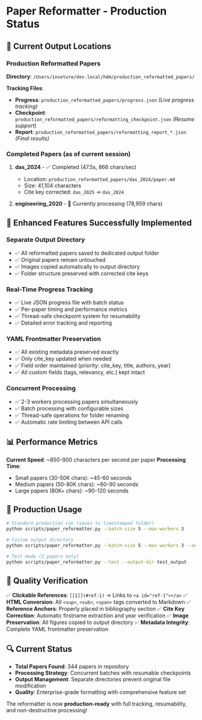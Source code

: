 # Paper Reformatter - Production Status

## 📁 **Current Output Locations**

### **Production Reformatted Papers**
**Directory**: `/Users/invoture/dev.local/hdm/production_reformatted_papers/`

**Tracking Files**:
- **Progress**: `production_reformatted_papers/progress.json` *(Live progress tracking)*
- **Checkpoint**: `production_reformatted_papers/reformatting_checkpoint.json` *(Resume support)*
- **Report**: `production_reformatted_papers/reformatting_report_*.json` *(Final results)*

### **Completed Papers** (as of current session)
1. **das_2024** - ✅ Completed (47.5s, 866 chars/sec)
   - Location: `production_reformatted_papers/das_2024/paper.md`
   - Size: 41,104 characters
   - Cite key corrected: `das_2025` → `das_2024`

2. **engineering_2020** - 🔄 Currently processing (78,959 chars)

## 🚀 **Enhanced Features Successfully Implemented**

### **Separate Output Directory**
- ✅ All reformatted papers saved to dedicated output folder
- ✅ Original papers remain untouched
- ✅ Images copied automatically to output directory
- ✅ Folder structure preserved with corrected cite keys

### **Real-Time Progress Tracking**
- ✅ Live JSON progress file with batch status
- ✅ Per-paper timing and performance metrics
- ✅ Thread-safe checkpoint system for resumability
- ✅ Detailed error tracking and reporting

### **YAML Frontmatter Preservation**
- ✅ All existing metadata preserved exactly
- ✅ Only cite_key updated when needed
- ✅ Field order maintained (priority: cite_key, title, authors, year)
- ✅ All custom fields (tags, relevancy, etc.) kept intact

### **Concurrent Processing**
- ✅ 2-3 workers processing papers simultaneously
- ✅ Batch processing with configurable sizes
- ✅ Thread-safe operations for folder renaming
- ✅ Automatic rate limiting between API calls

## 📊 **Performance Metrics**

**Current Speed**: ~850-900 characters per second per paper
**Processing Time**: 
- Small papers (30-50K chars): ~45-60 seconds
- Medium papers (50-80K chars): ~60-90 seconds  
- Large papers (80K+ chars): ~90-120 seconds

## 🎯 **Production Usage**

```bash
# Standard production run (saves to timestamped folder)
python scripts/paper_reformatter.py --batch-size 5 --max-workers 3

# Custom output directory
python scripts/paper_reformatter.py --batch-size 5 --max-workers 3 --output-dir my_reformatted_papers

# Test mode (3 papers only)
python scripts/paper_reformatter.py --test --output-dir test_output
```

## 📝 **Quality Verification**

✅ **Clickable References**: `[[1]](#ref-1)` → Links to `<a id="ref-1"></a>`
✅ **HTML Conversion**: All `<sup>`, `<sub>`, `<span>` tags converted to Markdown
✅ **Reference Anchors**: Properly placed in bibliography section
✅ **Cite Key Correction**: Automatic firstname extraction and year verification
✅ **Image Preservation**: All figures copied to output directory
✅ **Metadata Integrity**: Complete YAML frontmatter preservation

## 🔍 **Current Status**

- **Total Papers Found**: 344 papers in repository
- **Processing Strategy**: Concurrent batches with resumable checkpoints
- **Output Management**: Separate directories prevent original file modification
- **Quality**: Enterprise-grade formatting with comprehensive feature set

The reformatter is now **production-ready** with full tracking, resumability, and non-destructive processing!